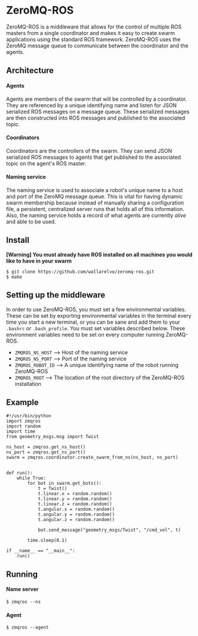 ZeroMQ-ROS
========

ZeroMQ-ROS is a middleware that allows for the control of multiple ROS masters from
a single coordinator and makes it easy to create swarm applications using the standard
ROS framework. ZeroMQ-ROS uses the ZeroMQ message queue to communicate between the coordinator
and the agents.

## Architecture
#### Agents

Agents are members of the swarm that will be controlled by a coordinator. They are referenced by
a unique identifying name and listen for JSON serialized ROS messages on a message queue. These
serialized messages are then constructed into ROS messages and published to the associated topic.

#### Coordinators

Coordinators are the controllers of the swarm. They can send JSON serialized ROS messages to agents
that get published to the associated topic on the agent's ROS master.

#### Naming service

The naming service is used to associate a robot's unique name to a host and port of the ZeroMQ
message queue. This is vital for having dynamic swarm membership because instead of manually sharing
a configuration file, a persistent, centralized server runs that holds all of this information. Also,
the naming service holds a record of what agents are currently *alive* and able to be used.

## Install

**[Warning] You must already have ROS installed on all machines you would like
to have in your swarm**

    $ git clone https://github.com/wallarelvo/zeromq-ros.git
    $ make
    
## Setting up the middleware

In order to use ZeroMQ-ROS, you must set a few environmental variables. These can
be set by exporting environmental variables in the terminal every time you start a
new terminal, or you can be sane and add them to your `.bashrc` or `.bash_profile`.
You must set variables described below. These environment variables need to be set on
every computer running ZeroMQ-ROS.

- `ZMQROS_NS_HOST` --> Host of the naming service
- `ZMQROS_NS_PORT` --> Port of the naming service
- `ZMQROS_ROBOT_ID` --> A unique identifying name of the robot running ZeroMQ-ROS
- `ZMQROS_ROOT` --> The location of the root directory of the ZeroMQ-ROS installation

## Example
    #!/usr/bin/python
    import zmqros
    import random
    import time
    from geometry_msgs.msg import Twist
    
    ns_host = zmqros.get_ns_host()
    ns_port = zmqros.get_ns_port()
    swarm = zmqros.coordinator.create_swarm_from_ns(ns_host, ns_port)
    
    
    def run():
        while True:
            for bot in swarm.get_bots():
                t = Twist()
                t.linear.x = random.random()
                t.linear.y = random.random()
                t.linear.z = random.random()
                t.angular.x = random.random()
                t.angular.y = random.random()
                t.angular.z = random.random()
    
                bot.send_message("geometry_msgs/Twist", "/cmd_vel", t)
    
            time.sleep(0.1)

    if __name__ == "__main__":
        run()

## Running

#### Name server
    $ zmqros --ns

#### Agent
    $ zmqros --agent
